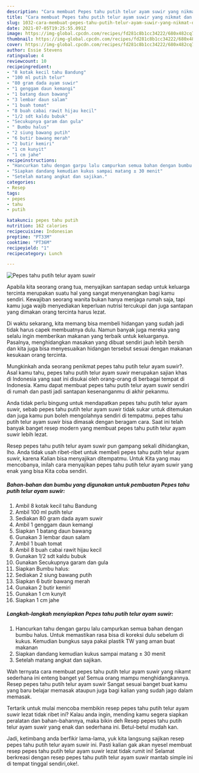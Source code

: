```yaml
---
description: "Cara membuat Pepes tahu putih telur ayam suwir yang nikmat dan Mudah Dibuat"
title: "Cara membuat Pepes tahu putih telur ayam suwir yang nikmat dan Mudah Dibuat"
slug: 1032-cara-membuat-pepes-tahu-putih-telur-ayam-suwir-yang-nikmat-dan-mudah-dibuat
date: 2021-07-05T19:25:55.091Z
image: https://img-global.cpcdn.com/recipes/fd281c8b1cc34222/680x482cq70/pepes-tahu-putih-telur-ayam-suwir-foto-resep-utama.jpg
thumbnail: https://img-global.cpcdn.com/recipes/fd281c8b1cc34222/680x482cq70/pepes-tahu-putih-telur-ayam-suwir-foto-resep-utama.jpg
cover: https://img-global.cpcdn.com/recipes/fd281c8b1cc34222/680x482cq70/pepes-tahu-putih-telur-ayam-suwir-foto-resep-utama.jpg
author: Essie Stevens
ratingvalue: 4
reviewcount: 10
recipeingredient:
- "8 kotak kecil tahu Bandung"
- "100 ml putih telur"
- "80 gram dada ayam suwir"
- "1 genggam daun kemangi"
- "1 batang daun bawang"
- "3 lembar daun salam"
- "1 buah tomat"
- "8 buah cabai rawit hijau kecil"
- "1/2 sdt kaldu bubuk"
- "Secukupnya garam dan gula"
- " Bumbu halus"
- "2 siung bawang putih"
- "6 butir bawang merah"
- "2 butir kemiri"
- "1 cm kunyit"
- "1 cm jahe"
recipeinstructions:
- "Hancurkan tahu dengan garpu lalu campurkan semua bahan dengan bumbu halus. Untuk memastikan rasa bisa di koreksi dulu sebelum di kukus. Kemudian bungkus saya pakai plastik TW yang aman buat makanan"
- "Siapkan dandang kemudian kukus sampai matang ± 30 menit"
- "Setelah matang angkat dan sajikan."
categories:
- Resep
tags:
- pepes
- tahu
- putih

katakunci: pepes tahu putih 
nutrition: 162 calories
recipecuisine: Indonesian
preptime: "PT33M"
cooktime: "PT36M"
recipeyield: "1"
recipecategory: Lunch

---
```



![Pepes tahu putih telur ayam suwir](https://img-global.cpcdn.com/recipes/fd281c8b1cc34222/680x482cq70/pepes-tahu-putih-telur-ayam-suwir-foto-resep-utama.jpg)

Apabila kita seorang orang tua, menyajikan santapan sedap untuk keluarga tercinta merupakan suatu hal yang sangat menyenangkan bagi kamu sendiri. Kewajiban seorang  wanita bukan hanya menjaga rumah saja, tapi kamu juga wajib menyediakan keperluan nutrisi tercukupi dan juga santapan yang dimakan orang tercinta harus lezat.

Di waktu  sekarang, kita memang bisa membeli hidangan yang sudah jadi tidak harus capek membuatnya dulu. Namun banyak juga mereka yang selalu ingin memberikan makanan yang terbaik untuk keluarganya. Pasalnya, menghidangkan masakan yang dibuat sendiri jauh lebih bersih dan kita juga bisa menyesuaikan hidangan tersebut sesuai dengan makanan kesukaan orang tercinta. 



Mungkinkah anda seorang penikmat pepes tahu putih telur ayam suwir?. Asal kamu tahu, pepes tahu putih telur ayam suwir merupakan sajian khas di Indonesia yang saat ini disukai oleh orang-orang di berbagai tempat di Indonesia. Kamu dapat membuat pepes tahu putih telur ayam suwir sendiri di rumah dan pasti jadi santapan kesenanganmu di akhir pekanmu.

Anda tidak perlu bingung untuk mendapatkan pepes tahu putih telur ayam suwir, sebab pepes tahu putih telur ayam suwir tidak sukar untuk ditemukan dan juga kamu pun boleh mengolahnya sendiri di tempatmu. pepes tahu putih telur ayam suwir bisa dimasak dengan beragam cara. Saat ini telah banyak banget resep modern yang membuat pepes tahu putih telur ayam suwir lebih lezat.

Resep pepes tahu putih telur ayam suwir pun gampang sekali dihidangkan, lho. Anda tidak usah ribet-ribet untuk membeli pepes tahu putih telur ayam suwir, karena Kalian bisa menyajikan ditempatmu. Untuk Kita yang mau mencobanya, inilah cara menyajikan pepes tahu putih telur ayam suwir yang enak yang bisa Kita coba sendiri.

<!--inarticleads1-->

##### Bahan-bahan dan bumbu yang digunakan untuk pembuatan Pepes tahu putih telur ayam suwir:

1. Ambil 8 kotak kecil tahu Bandung
1. Ambil 100 ml putih telur
1. Sediakan 80 gram dada ayam suwir
1. Ambil 1 genggam daun kemangi
1. Siapkan 1 batang daun bawang
1. Gunakan 3 lembar daun salam
1. Ambil 1 buah tomat
1. Ambil 8 buah cabai rawit hijau kecil
1. Gunakan 1/2 sdt kaldu bubuk
1. Gunakan Secukupnya garam dan gula
1. Siapkan  Bumbu halus:
1. Sediakan 2 siung bawang putih
1. Siapkan 6 butir bawang merah
1. Gunakan 2 butir kemiri
1. Gunakan 1 cm kunyit
1. Siapkan 1 cm jahe




<!--inarticleads2-->

##### Langkah-langkah menyiapkan Pepes tahu putih telur ayam suwir:

1. Hancurkan tahu dengan garpu lalu campurkan semua bahan dengan bumbu halus. Untuk memastikan rasa bisa di koreksi dulu sebelum di kukus. Kemudian bungkus saya pakai plastik TW yang aman buat makanan
1. Siapkan dandang kemudian kukus sampai matang ± 30 menit
1. Setelah matang angkat dan sajikan.




Wah ternyata cara membuat pepes tahu putih telur ayam suwir yang nikamt sederhana ini enteng banget ya! Semua orang mampu menghidangkannya. Resep pepes tahu putih telur ayam suwir Sangat sesuai banget buat kamu yang baru belajar memasak ataupun juga bagi kalian yang sudah jago dalam memasak.

Tertarik untuk mulai mencoba membikin resep pepes tahu putih telur ayam suwir lezat tidak ribet ini? Kalau anda ingin, mending kamu segera siapkan peralatan dan bahan-bahannya, maka bikin deh Resep pepes tahu putih telur ayam suwir yang enak dan sederhana ini. Betul-betul mudah kan. 

Jadi, ketimbang anda berfikir lama-lama, yuk kita langsung sajikan resep pepes tahu putih telur ayam suwir ini. Pasti kalian gak akan nyesel membuat resep pepes tahu putih telur ayam suwir lezat tidak rumit ini! Selamat berkreasi dengan resep pepes tahu putih telur ayam suwir mantab simple ini di tempat tinggal sendiri,oke!.

